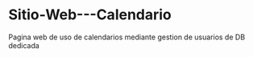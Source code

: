 # Sitio-Web---Calendario
Pagina web de uso de calendarios mediante gestion de usuarios de DB dedicada
